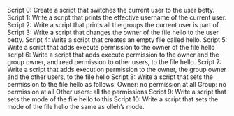 Script 0: Create a script that switches the current user to the user betty.
Script 1: Write a script that prints the effective username of the current user.
Script 2: Write a script that prints all the groups the current user is part of.
Script 3: Write a script that changes the owner of the file hello to the user betty.
Script 4: Write a script that creates an empty file called hello.
Script 5: Write a script that adds execute permission to the owner of the file hello 
script 6: Write a script that adds execute permission to the owner and the group owner, and read permission to other users, to the file hello.
Script 7: Write a script that adds execution permission to the owner, the group owner and the other users, to the file hello
Script 8: Write a script that sets the permission to the file hello as follows:
    Owner: no permission at all
    Group: no permission at all
    Other users: all the permissions
Script 9: Write a script that sets the mode of the file hello to this
Script 10: Write a script that sets the mode of the file hello the same as olleh’s mode.
